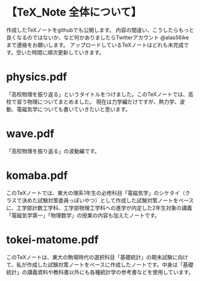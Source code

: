 # 【TeX_Note 全体について】
作成したTeXノートをgithubでも公開します。
内容の間違い、こうしたらもっと良くなるのではないか、など何かありましたらTwitterアカウント @alas56ike まで連絡をお願いします。
アップロードしているTeXノートはどれも未完成です。空いた時間に順次更新していきます。

# physics.pdf
「高校物理を振り返る」というタイトルをつけました。このTeXノートでは、高校で習う物理についてまとめました。
現在は力学編だけですが、熱力学、波動、電磁気学についても書いていきたいと思います。

# wave.pdf
「高校物理を振り返る」の波動編です。

# komaba.pdf
このTeXノートでは、東大の理系1年生の必修科目「電磁気学」のシケタイ（クラスで決めた試験対策委員っぽいやつ）として作成した試験対策ノートをベースに、工学部計数工学科、工学部物理工学科への進学が内定した2年生対象の講義「電磁気学第一」「物理数学」の授業の内容も加えたノートです。

# tokei-matome.pdf
このTeXノートは、東大の駒場時代の選択科目「基礎統計」の期末試験に向けて、私が作成した試験対策ノートをベースに作成したノートです。中身は「基礎統計」の講義資料や教科書以外にも各種統計学の参考書などを使用しています。
